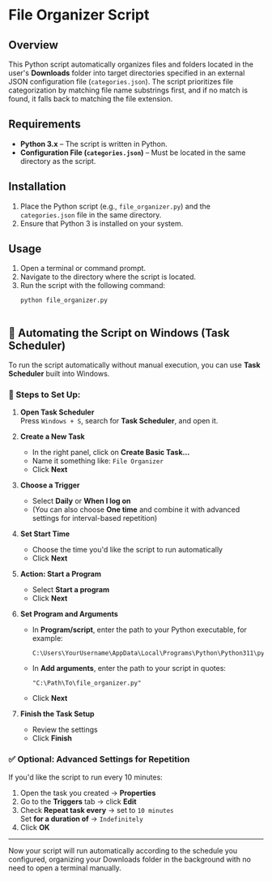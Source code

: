 # File Organizer Script

## Overview
This Python script automatically organizes files and folders located in the user's **Downloads** folder into target directories specified in an external JSON configuration file (`categories.json`). The script prioritizes file categorization by matching file name substrings first, and if no match is found, it falls back to matching the file extension.

## Requirements
- **Python 3.x** – The script is written in Python.
- **Configuration File (`categories.json`)** – Must be located in the same directory as the script.

## Installation
1. Place the Python script (e.g., `file_organizer.py`) and the `categories.json` file in the same directory.
2. Ensure that Python 3 is installed on your system.

## Usage
1. Open a terminal or command prompt.
2. Navigate to the directory where the script is located.
3. Run the script with the following command:
   ```bash
   python file_organizer.py



## 🔁 Automating the Script on Windows (Task Scheduler)

To run the script automatically without manual execution, you can use **Task Scheduler** built into Windows.

### 📌 Steps to Set Up:

1. **Open Task Scheduler**  
   Press `Windows + S`, search for **Task Scheduler**, and open it.

2. **Create a New Task**  
   - In the right panel, click on **Create Basic Task...**  
   - Name it something like: `File Organizer`
   - Click **Next**

3. **Choose a Trigger**  
   - Select **Daily** or **When I log on**  
   - (You can also choose **One time** and combine it with advanced settings for interval-based repetition)

4. **Set Start Time**  
   - Choose the time you'd like the script to run automatically
   - Click **Next**

5. **Action: Start a Program**  
   - Select **Start a program**
   - Click **Next**

6. **Set Program and Arguments**  
   - In **Program/script**, enter the path to your Python executable, for example:  
     ```
     C:\Users\YourUsername\AppData\Local\Programs\Python\Python311\python.exe
     ```
   - In **Add arguments**, enter the path to your script in quotes:  
     ```
     "C:\Path\To\file_organizer.py"
     ```
   - Click **Next**

7. **Finish the Task Setup**  
   - Review the settings
   - Click **Finish**

### ✅ Optional: Advanced Settings for Repetition
If you'd like the script to run every 10 minutes:

1. Open the task you created → **Properties**
2. Go to the **Triggers** tab → click **Edit**
3. Check **Repeat task every** → set to `10 minutes`  
   Set **for a duration of** → `Indefinitely`
4. Click **OK**

---

Now your script will run automatically according to the schedule you configured, organizing your Downloads folder in the background with no need to open a terminal manually.